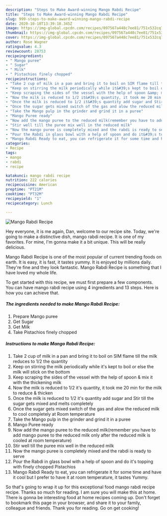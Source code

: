 ```yaml
---
description: "Steps to Make Award-winning Mango Rabdi Recipe"
title: "Steps to Make Award-winning Mango Rabdi Recipe"
slug: 999-steps-to-make-award-winning-mango-rabdi-recipe
date: 2020-10-10T13:39:18.345Z
image: https://img-global.cpcdn.com/recipes/097567a448c7ee81/751x532cq70/mango-rabdi-recipe-recipe-main-photo.jpg
thumbnail: https://img-global.cpcdn.com/recipes/097567a448c7ee81/751x532cq70/mango-rabdi-recipe-recipe-main-photo.jpg
cover: https://img-global.cpcdn.com/recipes/097567a448c7ee81/751x532cq70/mango-rabdi-recipe-recipe-main-photo.jpg
author: Rose Wagner
ratingvalue: 4.3
reviewcount: 28753
recipeingredient:
- " Mango puree"
- " Sugar"
- " Milk"
- " Pistachios finely chopped"
recipeinstructions:
- "Take 2 cup of milk in a pan and bring it to boil on SIM flame till the milk reduces to 1/2 the quantity"
- "Keep on stirring the milk periodically while it&#39;s kept to boil or else the milk will stick on the bottom"
- "Keep scraping the sides of the vessel with the help of spoon &amp; mix it with the thickening milk"
- "Now the milk is reduced to 1/2 it&#39;s quantity, it took me 20 min for the milk to reduce &amp; thicken"
- "Once the milk is reduced to 1/2 it&#39;s quantity add sugar and Stir till the sugar gets mixed and melts completely"
- "Once the sugar gets mixed switch of the gas and alow the reduced milk to cool completely at Room temperature"
- "Take the Mango pulp in the grinder and grind it in a puree"
- "Mango Puree ready"
- "Now add the mango puree to the reduced milk(remember you have to add mango puree to the reduced milk only after the reduced milk is cooled at room temperature)"
- "Stir well till the puree mix well in the reduced milk"
- "Now the mango puree is completely mixed and the rabdi is ready to serve"
- "Pour the Rabdi in glass bowl with a help of spoon and do it&#39;s topping with finely chopped Pistachios"
- "Mango Rabdi Ready to eat, you can refrigerate it for some time and have it cool but I prefer to have it at room temperature, it tastes Yummy."
categories:
- Recipe
tags:
- mango
- rabdi
- recipe

katakunci: mango rabdi recipe 
nutrition: 222 calories
recipecuisine: American
preptime: "PT21M"
cooktime: "PT32M"
recipeyield: "1"
recipecategory: Lunch

---
```



![Mango Rabdi Recipe](https://img-global.cpcdn.com/recipes/097567a448c7ee81/751x532cq70/mango-rabdi-recipe-recipe-main-photo.jpg)

Hey everyone, it is me again, Dan, welcome to our recipe site. Today, we're going to make a distinctive dish, mango rabdi recipe. It is one of my favorites. For mine, I'm gonna make it a bit unique. This will be really delicious.

Mango Rabdi Recipe is one of the most popular of current trending foods on earth. It is easy, it is fast, it tastes yummy. It is enjoyed by millions daily. They're fine and they look fantastic. Mango Rabdi Recipe is something that I have loved my whole life.




To get started with this recipe, we must first prepare a few components. You can have mango rabdi recipe using 4 ingredients and 13 steps. Here is how you can achieve that.

<!--inarticleads1-->

##### The ingredients needed to make Mango Rabdi Recipe:

1. Prepare  Mango puree
1. Get  Sugar
1. Get  Milk
1. Take  Pistachios finely chopped




<!--inarticleads2-->

##### Instructions to make Mango Rabdi Recipe:

1. Take 2 cup of milk in a pan and bring it to boil on SIM flame till the milk reduces to 1/2 the quantity
1. Keep on stirring the milk periodically while it&#39;s kept to boil or else the milk will stick on the bottom
1. Keep scraping the sides of the vessel with the help of spoon &amp; mix it with the thickening milk
1. Now the milk is reduced to 1/2 it&#39;s quantity, it took me 20 min for the milk to reduce &amp; thicken
1. Once the milk is reduced to 1/2 it&#39;s quantity add sugar and Stir till the sugar gets mixed and melts completely
1. Once the sugar gets mixed switch of the gas and alow the reduced milk to cool completely at Room temperature
1. Take the Mango pulp in the grinder and grind it in a puree
1. Mango Puree ready
1. Now add the mango puree to the reduced milk(remember you have to add mango puree to the reduced milk only after the reduced milk is cooled at room temperature)
1. Stir well till the puree mix well in the reduced milk
1. Now the mango puree is completely mixed and the rabdi is ready to serve
1. Pour the Rabdi in glass bowl with a help of spoon and do it&#39;s topping with finely chopped Pistachios
1. Mango Rabdi Ready to eat, you can refrigerate it for some time and have it cool but I prefer to have it at room temperature, it tastes Yummy.




So that's going to wrap it up for this exceptional food mango rabdi recipe recipe. Thanks so much for reading. I am sure you will make this at home. There is gonna be interesting food at home recipes coming up. Don't forget to bookmark this page in your browser, and share it to your family, colleague and friends. Thank you for reading. Go on get cooking!
